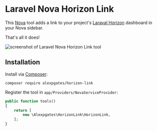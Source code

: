 # Laravel Nova Horizon Link

This [Nova](https://nova.laravel.com/) tool adds a link to your project's [Laraval Horizon](https://horizon.laravel.com/) dashboard in your Nova sidebar.

That's all it does!

![screenshot of Laravel Nova Horizon Link tool](https://data.alexpgates.com/images/nova-horizon-link/screenshot.png)

## Installation

Install via [Composer](https://getcomposer.org/):
```
composer require alexpgates/horizon-link
```

Register the tool in `app/Providers/NovaServiceProvider`:

```php
public function tools()
{
    return [
        new \Alexpgates\HorizonLink\HorizonLink,
    ];
}
```

